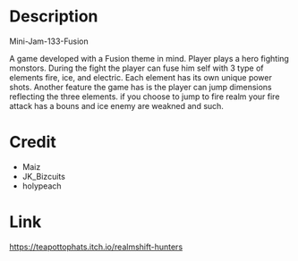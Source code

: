 # Description
Mini-Jam-133-Fusion

A game developed with a Fusion theme in mind. Player plays a hero fighting monstors. During the fight the player can fuse him self with 3 type of elements fire, ice, and electric. Each element has its own unique power shots. Another feature the game has is the player can jump dimensions reflecting the three elements. if you choose to jump to fire realm your fire attack has a bouns and ice enemy are weakned and such. 

# Credit 
- Maiz 
- JK_Bizcuits
- holypeach

# Link
https://teapottophats.itch.io/realmshift-hunters

